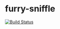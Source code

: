 # furry-sniffle

[![Build Status](https://travis-ci.org/Socialate/furry-sniffle.png?branch=search)](https://travis-ci.org/{Socialate}/{furry-sniffle})
